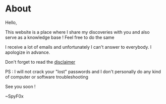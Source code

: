 # About


Hello, 

This website is a place where I share my discoveries with you and also serve as a knowledge base ! Feel free to do the same

I receive a lot of emails and unfortunately I can't answer to everybody. I apologize in advance. 

Don't forget to read the [disclaimer](/posts/disclaimer)

PS : I will not crack your "lost" passwords and I don't personally do any kind of computer or software troubleshooting 

See you soon !

~SpyF0x
